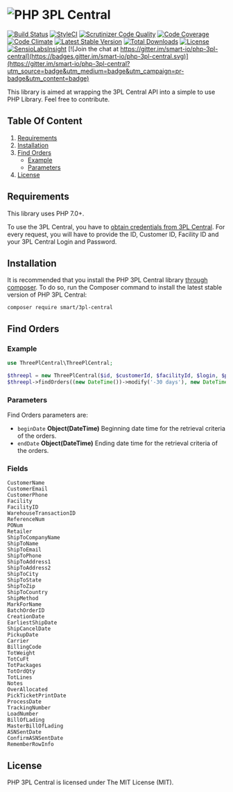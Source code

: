# ![PHP 3PL Central](https://rawgit.com/smart-io/php-3pl-central/master/php-3pl-central-logo.svg "PHP 3PL Central")

[![Build Status](https://travis-ci.org/smart-io/php-3pl-central.svg?branch=master)](https://travis-ci.org/smart-io/php-3pl-central)
[![StyleCI](https://styleci.io/repos/53067404/shield)](https://styleci.io/repos/53067404)
[![Scrutinizer Code Quality](https://scrutinizer-ci.com/g/smart-io/php-3pl-central/badges/quality-score.png?b=master)](https://scrutinizer-ci.com/g/smart-io/php-3pl-central/?branch=master)
[![Code Coverage](https://scrutinizer-ci.com/g/smart-io/php-3pl-central/badges/coverage.png?b=master)](https://scrutinizer-ci.com/g/smart-io/php-3pl-central/?branch=master)
[![Code Climate](https://codeclimate.com/github/smart-io/php-3pl-central/badges/gpa.svg)](https://codeclimate.com/github/smart-io/php-3pl-central)
[![Latest Stable Version](http://img.shields.io/packagist/v/smart/3pl-central.svg?style=flat)](https://packagist.org/packages/smart/3pl-central)
[![Total Downloads](https://img.shields.io/packagist/dt/smart/3pl-central.svg?style=flat)](https://packagist.org/packages/smart/3pl-central)
[![License](https://img.shields.io/packagist/l/smart/3pl-central.svg?style=flat)](https://packagist.org/packages/smart/3pl-central)
[![SensioLabsInsight](https://insight.sensiolabs.com/projects/22e29343-ee01-4cd1-8796-c19152c3c195/mini.png)](https://insight.sensiolabs.com/projects/22e29343-ee01-4cd1-8796-c19152c3c195)
[![Join the chat at https://gitter.im/smart-io/php-3pl-central](https://badges.gitter.im/smart-io/php-3pl-central.svg)](https://gitter.im/smart-io/php-3pl-central?utm_source=badge&utm_medium=badge&utm_campaign=pr-badge&utm_content=badge)

This library is aimed at wrapping the 3PL Central API into a simple to use PHP Library. Feel free to contribute.

## Table Of Content

1. [Requirements](#requirements)
2. [Installation](#installation)
3. [Find Orders](#find-orders)
    * [Example](#find-orders-example)
    * [Parameters](#find-orders-parameters)
4. [License](#license)

<a name="requirements"></a>
## Requirements

This library uses PHP 7.0+.

To use the 3PL Central, you have to [obtain credentials from 3PL Central](http://3plcentral.com/support/). For every request,
you will have to provide the ID, Customer ID, Facility ID and your 3PL Central Login and Password.

<a name="installation"></a>
## Installation

It is recommended that you install the PHP 3PL Central library [through composer](http://getcomposer.org/). To do so,
run the Composer command to install the latest stable version of PHP 3PL Central:

```shell
composer require smart/3pl-central
```

<a name="find-orders"></a>
## Find Orders

<a name="find-orders-example"></a>
### Example

```php
use ThreePlCentral\ThreePlCentral;

$threepl = new ThreePlCentral($id, $customerId, $facilityId, $login, $password);
$threepl->findOrders((new DateTime())->modify('-30 days'), new DateTime());
```

<a name="find-orders-parameters"></a>
### Parameters

Find Orders parameters are:

 * `beginDate` __Object(DateTime)__ Beginning date time for the retrieval criteria of the orders.
 * `endDate` __Object(DateTime)__ Ending date time for the retrieval criteria of the orders.

### Fields

```
CustomerName
CustomerEmail
CustomerPhone
Facility
FacilityID
WarehouseTransactionID
ReferenceNum
PONum
Retailer
ShipToCompanyName
ShipToName
ShipToEmail
ShipToPhone
ShipToAddress1
ShipToAddress2
ShipToCity
ShipToState
ShipToZip
ShipToCountry
ShipMethod
MarkForName
BatchOrderID
CreationDate
EarliestShipDate
ShipCancelDate
PickupDate
Carrier
BillingCode
TotWeight
TotCuFt
TotPackages
TotOrdQty
TotLines
Notes
OverAllocated
PickTicketPrintDate
ProcessDate
TrackingNumber
LoadNumber
BillOfLading
MasterBillOfLading
ASNSentDate
ConfirmASNSentDate
RememberRowInfo
```

<a name="license"></a>
## License

PHP 3PL Central is licensed under The MIT License (MIT).
